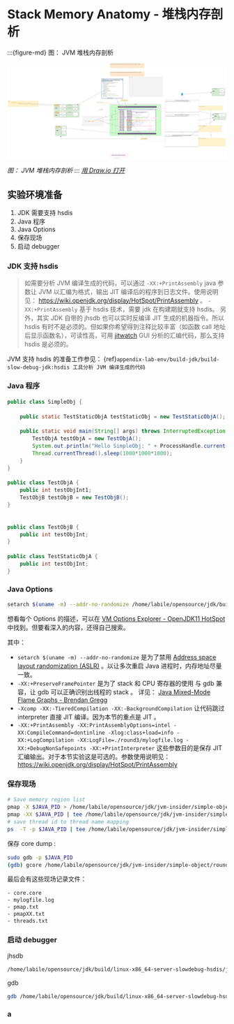 # Stack Memory Anatomy - 堆栈内存剖析



:::{figure-md} 图： JVM 堆栈内存剖析

<img src="mem-layout-r3.drawio.svg" alt="图： JVM 堆栈内存剖析">

*图： JVM 堆栈内存剖析*
:::
*[用 Draw.io 打开](https://app.diagrams.net/?ui=sketch#Uhttps%3A%2F%2Fjvm-insider.mygraphql.com%2Fzh-cn%2Flatest%2F_images%2Fmem-layout-r3.drawio.svg)*


## 实验环境准备

1. JDK 需要支持 hsdis 
2. Java 程序
3. Java Options
4. 保存现场
5. 启动 debugger

### JDK 支持 hsdis

> 如需要分析 JVM 编译生成的代码，可以通过 `-XX:+PrintAssembly` java 参数让 JVM 以汇编为格式，输出 JIT 编译后的程序到日志文件。使用说明见： https://wiki.openjdk.org/display/HotSpot/PrintAssembly 。
> `-XX:+PrintAssembly` 基于 hsdis 技术，需要 jdk 在构建期就支持 hsdis。
> 另外，其实 JDK 自带的 jhsdb 也可以实时反编译 JIT 生成的机器指令。所以 hsdis 有时不是必须的。但如果你希望得到注释比较丰富（如函数 call 地址后显示函数名），可读性高，可用 [jitwatch](https://github.com/AdoptOpenJDK/jitwatch) GUI 分析的汇编代码，那么支持 hsdis 是必须的。

JVM 支持 hsdis 的准备工作参见： {ref}`appendix-lab-env/build-jdk/build-slow-debug-jdk:hsdis 工具分析 JVM 编译生成的代码`



### Java 程序

```java
public class SimpleObj {

    public static TestStaticObjA testStaticObj = new TestStaticObjA();

    public static void main(String[] args) throws InterruptedException {
        TestObjA testObjA = new TestObjA();
        System.out.println("Hello SimpleObj: " + ProcessHandle.current().pid());
        Thread.currentThread().sleep(1000*1000*1000);
    }
}

public class TestObjA {
    public int testObjInt1;
    TestObjB testObjB = new TestObjB();
}


public class TestObjB {
    public int testObjInt;
}

public class TestStaticObjA {
    public int testObjInt;
}

```

### Java Options


```bash
setarch $(uname -m) --addr-no-randomize /home/labile/opensource/jdk/build/linux-x86_64-server-slowdebug-hsdis/jdk/bin/java -server -XX:+UseSerialGC -XX:+PreserveFramePointer -Xcomp -XX:-TieredCompilation -XX:-BackgroundCompilation -XX:-UseCompressedOops -XX:+UnlockDiagnosticVMOptions -XX:+PrintAssembly -XX:PrintAssemblyOptions=intel -XX:CompileCommand=dontinline -Xlog:class+load=info -XX:+LogCompilation -XX:LogFile=./round3/mylogfile.log -XX:+DebugNonSafepoints -XX:+PrintInterpreter  -cp . SimpleObj 
```

想看每个 Options 的描述，可以在 [VM Options Explorer - OpenJDK11 HotSpot](https://chriswhocodes.com/vm-options-explorer.html) 中找到。但要看深入的内容，还得自己搜索。

其中：
 - `setarch $(uname -m) --addr-no-randomize` 是为了禁用 [Address space layout randomization (ASLR)](https://en.wikipedia.org/wiki/Address_space_layout_randomization) 。以让多次重启 Java 进程时，内存地址尽量一致。
 - `-XX:+PreserveFramePointer` 是为了 stack 和 CPU 寄存器的使用 与 gdb 兼容，让 gdb 可以正确识别出线程的 stack 。 详见： [Java Mixed-Mode
Flame Graphs - Brendan Gregg](https://www.brendangregg.com/Slides/JavaOne2015_MixedModeFlameGraphs.pdf)
 - `-Xcomp -XX:-TieredCompilation -XX:-BackgroundCompilation` 让代码跳过 interpreter 直接 JIT 编译。因为本节的重点是 JIT 。
 - `-XX:+PrintAssembly -XX:PrintAssemblyOptions=intel -XX:CompileCommand=dontinline -Xlog:class+load=info -XX:+LogCompilation -XX:LogFile=./round3/mylogfile.log -XX:+DebugNonSafepoints -XX:+PrintInterpreter` 这些参数目的是保存 JIT 汇编输出。对于本节实验这是可选的。参数使用说明见： https://wiki.openjdk.org/display/HotSpot/PrintAssembly

### 保存现场


```bash
# Save memory region list
pmap -X $JAVA_PID > /home/labile/opensource/jdk/jvm-insider/simple-object/round3/pmap.txt
pmap -XX $JAVA_PID | tee /home/labile/opensource/jdk/jvm-insider/simple-object/round3/pmapXX.txt
# save thread id to thread name mapping
ps  -T -p $JAVA_PID | tee /home/labile/opensource/jdk/jvm-insider/simple-object/round3/threads.txt
```

保存 core dump :
```bash
sudo gdb -p $JAVA_PID
(gdb) gcore /home/labile/opensource/jdk/jvm-insider/simple-object/round3/core.core
```



最后会有这些现场记录文件：

```
- core.core 
- mylogfile.log 
- pmap.txt 
- pmapXX.txt 
- threads.txt
```

### 启动 debugger

jhsdb

```bash
/home/labile/opensource/jdk/build/linux-x86_64-server-slowdebug-hsdis/jdk/bin/jhsdb hsdb --core /home/labile/opensource/jdk/jvm-insider/simple-object/round3/core.core --exe /home/labile/opensource/jdk/build/linux-x86_64-server-slowdebug-hsdis/jdk/bin/java
```

gdb

```bash
gdb /home/labile/opensource/jdk/build/linux-x86_64-server-slowdebug-hsdis/jdk/bin/java /home/labile/opensource/jdk/jvm-insider/simple-object/round3/core.core
```

### a